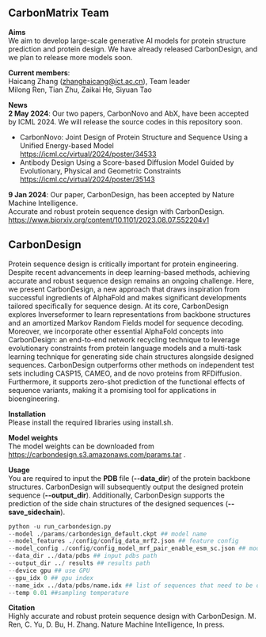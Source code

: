 ## CarbonMatrix Team
**Aims**\
We aim to develop large-scale generative AI models for protein structure prediction and protein design. We have already released CarbonDesign, and we plan to release more models soon.

**Current members**:\
Haicang Zhang (zhanghaicang@ict.ac.cn), Team leader\
Milong Ren, Tian Zhu, Zaikai He, Siyuan Tao

**News**\
**2 May 2024**: Our two papers, CarbonNovo and AbX, have been accepted by ICML 2024. We will release the source codes in this repository soon.  
- CarbonNovo: Joint Design of Protein Structure and Sequence Using a Unified Energy-based Model  
<https://icml.cc/virtual/2024/poster/34533>  
- Antibody Design Using a Score-based Diffusion Model Guided by Evolutionary, Physical and Geometric Constraints  
<https://icml.cc/virtual/2024/poster/35143>  


**9 Jan 2024**: Our paper, CarbonDesign, has been accepted by Nature Machine Intelligence.  
Accurate and robust protein sequence design with CarbonDesign. <https://www.biorxiv.org/content/10.1101/2023.08.07.552204v1> 



## CarbonDesign
Protein sequence design is critically important for protein engineering. Despite recent advancements in deep learning-based methods, achieving accurate and robust sequence design remains an ongoing challenge. Here, we present CarbonDesign, a new approach that draws inspiration from successful ingredients of AlphaFold and makes significant developments tailored specifically for sequence design. At its core, CarbonDesign explores Inverseformer to learn representations from backbone structures and an amortized Markov Random Fields model for sequence decoding. Moreover, we incorporate other essential AlphaFold concepts into CarbonDesign: an end-to-end network recycling technique to leverage evolutionary constraints from protein language models and a multi-task learning technique for generating side chain structures alongside designed sequences. CarbonDesign outperforms other methods on independent test sets including CASP15, CAMEO, and de novo proteins from RFDiffusion. Furthermore, it supports zero-shot prediction of the functional effects of sequence variants, making it a promising tool for applications in bioengineering.

**Installation**\
Please install the required libraries using install.sh.

**Model weights**\
The model weights can be downloaded from <https://carbondesign.s3.amazonaws.com/params.tar> .

**Usage**\
You are required to input the **PDB** file (**--data_dir**) of the protein backbone structures. CarbonDesign will subsequently output the designed protein sequence (**--output_dir**). Additionally, CarbonDesign supports the prediction of the side chain structures of the designed sequences (**--save_sidechain**).
````python
python -u run_carbondesign.py 
--model ./params/carbondesign_default.ckpt ## model name
--model_features ./config/config_data_mrf2.json ## feature config
--model_config ./config/config_model_mrf_pair_enable_esm_sc.json ## model config
--data_dir ../data/pdbs ## input pdbs path
--output_dir ../ results ## results path
--device gpu ## use GPU
--gpu_idx 0 ## gpu index
--name_idx ../data/pdbs/name.idx ## list of sequences that need to be designed is required
--temp 0.01 ##sampling temperature
````
**Citation**\
Highly accurate and robust protein sequence design with CarbonDesign.  M. Ren, C. Yu, D. Bu, H. Zhang. Nature Machine Intelligence, In press.
